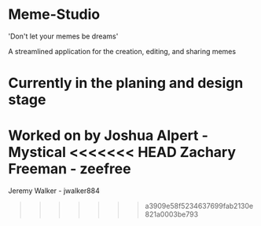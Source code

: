 # Meme-Studio
'Don't let your memes be dreams'

A streamlined application for the creation, editing, and sharing memes


# Currently in the planing and design stage

Worked on by
Joshua Alpert - Mystical
<<<<<<< HEAD
Zachary Freeman - zeefree
=======
Jeremy Walker - jwalker884
>>>>>>> a3909e58f5234637699fab2130e821a0003be793

